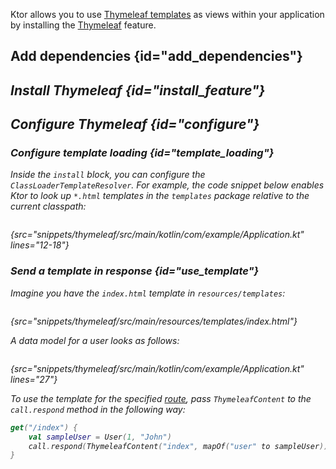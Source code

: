 [//]: # (title: Thymeleaf)

<microformat>
<var name="example_name" value="thymeleaf"/>
<include src="lib.md" include-id="download_example"/>
</microformat>

Ktor allows you to use [Thymeleaf templates](https://www.thymeleaf.org/) as views within your application by installing the [Thymeleaf](https://api.ktor.io/%ktor_version%/io.ktor.thymeleaf/-thymeleaf/index.html) feature.


## Add dependencies {id="add_dependencies"}
<var name="feature_name" value="Thymeleaf"/>
<var name="artifact_name" value="ktor-thymeleaf"/>
<include src="lib.md" include-id="add_ktor_artifact_intro"/>
<include src="lib.md" include-id="add_ktor_artifact"/>

## Install Thymeleaf {id="install_feature"}

<var name="feature_name" value="Thymeleaf"/>
<include src="lib.md" include-id="install_feature"/>



## Configure Thymeleaf {id="configure"}
### Configure template loading {id="template_loading"}
Inside the `install` block, you can configure the `ClassLoaderTemplateResolver`. For example, the code snippet below enables Ktor to look up `*.html` templates in the `templates` package relative to the current classpath:
```kotlin
```
{src="snippets/thymeleaf/src/main/kotlin/com/example/Application.kt" lines="12-18"}

### Send a template in response {id="use_template"}
Imagine you have the `index.html` template in `resources/templates`:
```html
```
{src="snippets/thymeleaf/src/main/resources/templates/index.html"}

A data model for a user looks as follows:
```kotlin
```
{src="snippets/thymeleaf/src/main/kotlin/com/example/Application.kt" lines="27"}

To use the template for the specified [route](Routing_in_Ktor.md), pass `ThymeleafContent` to the `call.respond` method in the following way:
```kotlin
get("/index") {
    val sampleUser = User(1, "John")
    call.respond(ThymeleafContent("index", mapOf("user" to sampleUser)))
}
```
